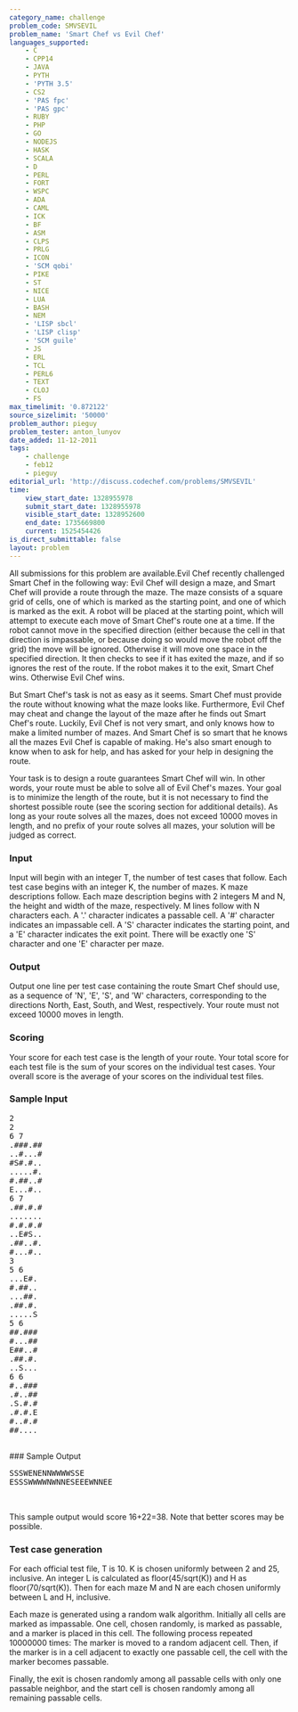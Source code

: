 ```yaml
---
category_name: challenge
problem_code: SMVSEVIL
problem_name: 'Smart Chef vs Evil Chef'
languages_supported:
    - C
    - CPP14
    - JAVA
    - PYTH
    - 'PYTH 3.5'
    - CS2
    - 'PAS fpc'
    - 'PAS gpc'
    - RUBY
    - PHP
    - GO
    - NODEJS
    - HASK
    - SCALA
    - D
    - PERL
    - FORT
    - WSPC
    - ADA
    - CAML
    - ICK
    - BF
    - ASM
    - CLPS
    - PRLG
    - ICON
    - 'SCM qobi'
    - PIKE
    - ST
    - NICE
    - LUA
    - BASH
    - NEM
    - 'LISP sbcl'
    - 'LISP clisp'
    - 'SCM guile'
    - JS
    - ERL
    - TCL
    - PERL6
    - TEXT
    - CLOJ
    - FS
max_timelimit: '0.872122'
source_sizelimit: '50000'
problem_author: pieguy
problem_tester: anton_lunyov
date_added: 11-12-2011
tags:
    - challenge
    - feb12
    - pieguy
editorial_url: 'http://discuss.codechef.com/problems/SMVSEVIL'
time:
    view_start_date: 1328955978
    submit_start_date: 1328955978
    visible_start_date: 1328952600
    end_date: 1735669800
    current: 1525454426
is_direct_submittable: false
layout: problem
---
```

All submissions for this problem are available.Evil Chef recently challenged Smart Chef in the following way: Evil Chef will design a maze, and Smart Chef will provide a route through the maze. The maze consists of a square grid of cells, one of which is marked as the starting point, and one of which is marked as the exit. A robot will be placed at the starting point, which will attempt to execute each move of Smart Chef's route one at a time. If the robot cannot move in the specified direction (either because the cell in that direction is impassable, or because doing so would move the robot off the grid) the move will be ignored. Otherwise it will move one space in the specified direction. It then checks to see if it has exited the maze, and if so ignores the rest of the route. If the robot makes it to the exit, Smart Chef wins. Otherwise Evil Chef wins.

But Smart Chef's task is not as easy as it seems. Smart Chef must provide the route without knowing what the maze looks like. Furthermore, Evil Chef may cheat and change the layout of the maze after he finds out Smart Chef's route. Luckily, Evil Chef is not very smart, and only knows how to make a limited number of mazes. And Smart Chef is so smart that he knows all the mazes Evil Chef is capable of making. He's also smart enough to know when to ask for help, and has asked for your help in designing the route.

Your task is to design a route guarantees Smart Chef will win. In other words, your route must be able to solve all of Evil Chef's mazes. Your goal is to minimize the length of the route, but it is not necessary to find the shortest possible route (see the scoring section for additional details). As long as your route solves all the mazes, does not exceed 10000 moves in length, and no prefix of your route solves all mazes, your solution will be judged as correct.

### Input

Input will begin with an integer T, the number of test cases that follow. Each test case begins with an integer K, the number of mazes. K maze descriptions follow. Each maze description begins with 2 integers M and N, the height and width of the maze, respectively. M lines follow with N characters each. A '.' character indicates a passable cell. A '#' character indicates an impassable cell. A 'S' character indicates the starting point, and a 'E' character indicates the exit point. There will be exactly one 'S' character and one 'E' character per maze.

### Output

Output one line per test case containing the route Smart Chef should use, as a sequence of 'N', 'E', 'S', and 'W' characters, corresponding to the directions North, East, South, and West, respectively. Your route must not exceed 10000 moves in length.

### Scoring

Your score for each test case is the length of your route. Your total score for each test file is the sum of your scores on the individual test cases. Your overall score is the average of your scores on the individual test files.

### Sample Input

<pre>2
2
6 7
.###.##
..#...#
#S#.#..
.....#.
#.##..#
E...#..
6 7
.##.#.#
.......
#.#.#.#
..E#S..
.##..#.
#...#..
3
5 6
...E#.
#.##..
...##.
.##.#.
.....S
5 6
##.###
#...##
E##..#
.##.#.
..S...
6 6
#..###
.#..##
.S.#.#
.#.#.E
#..#.#
##....

</pre>### Sample Output
<pre>SSSWENENNWWWWSSE
ESSSWWWWNWNNESEEEWNNEE


</pre>This sample output would score 16+22=38. Note that better scores may be possible.
### Test case generation

For each official test file, T is 10. K is chosen uniformly between 2 and 25, inclusive. An integer L is calculated as floor(45/sqrt(K)) and H as floor(70/sqrt(K)). Then for each maze M and N are each chosen uniformly between L and H, inclusive.

Each maze is generated using a random walk algorithm. Initially all cells are marked as impassable. One cell, chosen randomly, is marked as passable, and a marker is placed in this cell. The following process repeated 10000000 times: The marker is moved to a random adjacent cell. Then, if the marker is in a cell adjacent to exactly one passable cell, the cell with the marker becomes passable.

Finally, the exit is chosen randomly among all passable cells with only one passable neighbor, and the start cell is chosen randomly among all remaining passable cells.
